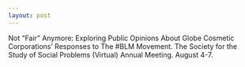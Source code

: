 ```yaml
---
layout: post
---
```


Not “Fair” Anymore: Exploring Public Opinions About Globe Cosmetic Corporations’ Responses to The #BLM Movement. The Society for the Study of Social Problems (Virtual) Annual Meeting. August 4-7.
